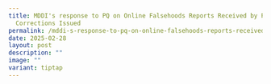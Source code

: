 ```yaml
---
title: MDDI's response to PQ on Online Falsehoods Reports Received by POFMA and
  Corrections Issued
permalink: /mddi-s-response-to-pq-on-online-falsehoods-reports-received-by-pofma-and-corrections-issued/
date: 2025-02-28
layout: post
description: ""
image: ""
variant: tiptap
---
```

